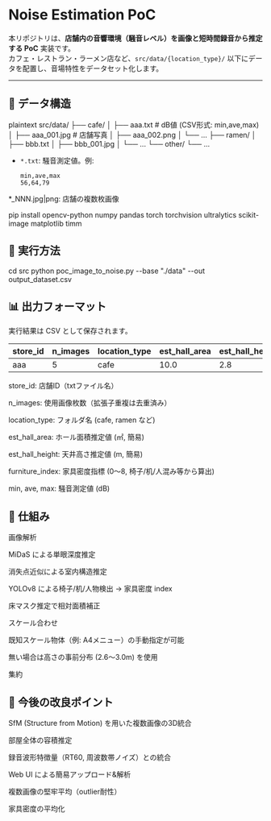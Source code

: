 # Noise Estimation PoC

本リポジトリは、**店舗内の音響環境（騒音レベル）を画像と短時間録音から推定する PoC** 実装です。  
カフェ・レストラン・ラーメン店など、`src/data/{location_type}/` 以下にデータを配置し、音場特性をデータセット化します。

---

## 📂 データ構造

plaintext
src/data/
├── cafe/
│   ├── aaa.txt        # dB値 (CSV形式: min,ave,max)
│   ├── aaa_001.jpg    # 店舗写真
│   ├── aaa_002.png
│   └── ...
├── ramen/
│   ├── bbb.txt
│   ├── bbb_001.jpg
│   └── ...
└── other/
    └── ...

- `*.txt`: 騒音測定値。例:
  ```csv
  min,ave,max
  56,64,79
*_NNN.jpg|png: 店舗の複数枚画像

pip install opencv-python numpy pandas torch torchvision ultralytics scikit-image matplotlib timm

## 🚀 実行方法

cd src
python poc_image_to_noise.py --base "./data" --out output_dataset.csv

## 📊 出力フォーマット

実行結果は CSV として保存されます。

| store_id | n_images | location_type | est_hall_area | est_hall_height | furniture_index | min | ave | max |
|----------|----------|---------------|---------------|-----------------|-----------------|-----|-----|-----|
| aaa      | 5        | cafe          | 10.0          | 2.8             | 5.7             | 56  | 64  | 79  |


store_id: 店舗ID（txtファイル名）

n_images: 使用画像枚数（拡張子重複は去重済み）

location_type: フォルダ名 (cafe, ramen など)

est_hall_area: ホール面積推定値 (㎡, 簡易)

est_hall_height: 天井高さ推定値 (m, 簡易)

furniture_index: 家具密度指標 (0〜8, 椅子/机/人混み等から算出)

min, ave, max: 騒音測定値 (dB)

## 🧩 仕組み

画像解析

MiDaS による単眼深度推定

消失点近似による室内構造推定

YOLOv8 による椅子/机/人物検出 → 家具密度 index

床マスク推定で相対面積補正

スケール合わせ

既知スケール物体（例: A4メニュー）の手動指定が可能

無い場合は高さの事前分布 (2.6〜3.0m) を使用

集約

## 📌 今後の改良ポイント

SfM (Structure from Motion) を用いた複数画像の3D統合

部屋全体の容積推定

録音波形特徴量（RT60, 周波数帯ノイズ）との統合

Web UI による簡易アップロード&解析

複数画像の堅牢平均（outlier耐性）

家具密度の平均化

